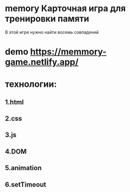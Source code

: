 # memory Карточная игра для тренировки памяти

В этой игре нужно найти восемь совпадений

# demo https://memmory-game.netlify.app/

# технологии:

## 1.html

## 2.css

## 3.js

## 4.DOM

## 5.animation

## 6.setTimeout
